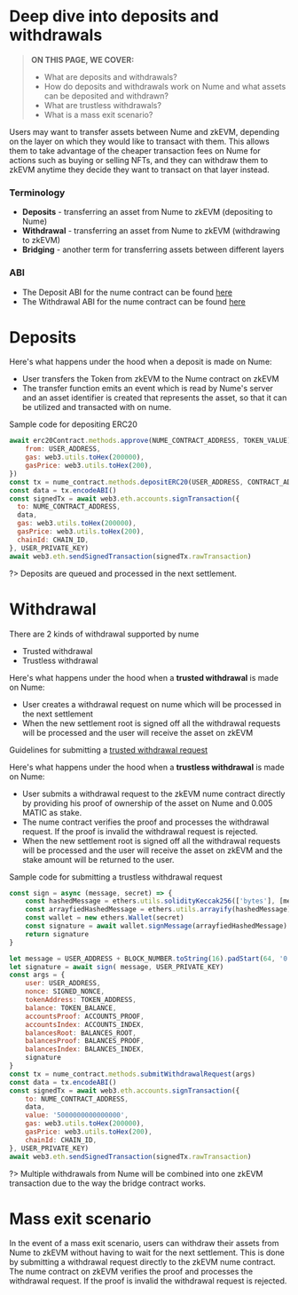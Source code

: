 # Deep dive into deposits and withdrawals

> **ON THIS PAGE, WE COVER:** 
> - What are deposits and withdrawals?
> - How do deposits and withdrawals work on Nume and what assets can be deposited and withdrawn?
> - What are trustless withdrawals?
> - What is a mass exit scenario?

Users may want to transfer assets between Nume and zkEVM, depending on the layer on which they would like to transact with them. This allows them to take advantage of the cheaper transaction fees on Nume for actions such as buying or selling NFTs, and they can withdraw them to zkEVM anytime they decide they want to transact on that layer instead.

### Terminology
- **Deposits** - transferring an asset from Nume to zkEVM (depositing to Nume)
- **Withdrawal** - transferring an asset from Nume to zkEVM (withdrawing to zkEVM)
- **Bridging** - another term for transferring assets between different layers

### ABI
- The Deposit ABI for the nume contract can be found [here](https://abis.s3.amazonaws.com/deposit_facet.abi)
- The Withdrawal ABI for the nume contract can be found [here](https://abis.s3.amazonaws.com/withdrawal_facet.abi)

# Deposits

Here's what happens under the hood when a deposit is made on Nume:
- User transfers the Token from zkEVM to the Nume contract on zkEVM
- The transfer function emits an event which is read by Nume's server and an asset identifier is created that represents the asset, so that it can be utilized and transacted with on nume.

Sample code for depositing ERC20
```js
await erc20Contract.methods.approve(NUME_CONTRACT_ADDRESS, TOKEN_VALUE).send({
    from: USER_ADDRESS,
    gas: web3.utils.toHex(200000),
    gasPrice: web3.utils.toHex(200),
})
const tx = nume_contract.methods.depositERC20(USER_ADDRESS, CONTRACT_ADDRESS, TOKEN_VALUE)
const data = tx.encodeABI()
const signedTx = await web3.eth.accounts.signTransaction({
  to: NUME_CONTRACT_ADDRESS,
  data,
  gas: web3.utils.toHex(200000),
  gasPrice: web3.utils.toHex(200),
  chainId: CHAIN_ID,
}, USER_PRIVATE_KEY)
await web3.eth.sendSignedTransaction(signedTx.rawTransaction)
```
?> Deposits are queued and processed in the next settlement.

# Withdrawal
There are 2 kinds of withdrawal supported by nume
- Trusted withdrawal
- Trustless withdrawal

Here's what happens under the hood when a **trusted withdrawal** is made on Nume:
- User creates a withdrawal request on nume which will be processed in the next settlement 
- When the new settlement root is signed off all the withdrawal requests will be processed and the user will receive the asset on zkEVM

Guidelines for submitting a [trusted withdrawal request](./guides/token-transfer?id=create-transaction)

Here's what happens under the hood when a **trustless withdrawal** is made on Nume:
- User submits a withdrawal request to the zkEVM nume contract directly by providing his proof of ownership of the asset on Nume and 0.005 MATIC as stake.
- The nume contract verifies the proof and processes the withdrawal request. If the proof is invalid the withdrawal request is rejected.
- When the new settlement root is signed off all the withdrawal requests will be processed and the user will receive the asset on zkEVM and the stake amount will be returned to the user.

Sample code for submitting a trustless withdrawal request
```js
const sign = async (message, secret) => {
    const hashedMessage = ethers.utils.solidityKeccak256(['bytes'], [message])
    const arrayfiedHashedMessage = ethers.utils.arrayify(hashedMessage)
    const wallet = new ethers.Wallet(secret)
    const signature = await wallet.signMessage(arrayfiedHashedMessage)
    return signature
}

let message = USER_ADDRESS + BLOCK_NUMBER.toString(16).padStart(64, '0')
let signature = await sign( message, USER_PRIVATE_KEY)
const args = {
    user: USER_ADDRESS,
    nonce: SIGNED_NONCE,
    tokenAddress: TOKEN_ADDRESS,
    balance: TOKEN_BALANCE,
    accountsProof: ACCOUNTS_PROOF,
    accountsIndex: ACCOUNTS_INDEX,
    balancesRoot: BALANCES_ROOT,
    balancesProof: BALANCES_PROOF,
    balancesIndex: BALANCES_INDEX,
    signature
}
const tx = nume_contract.methods.submitWithdrawalRequest(args)
const data = tx.encodeABI()
const signedTx = await web3.eth.accounts.signTransaction({
    to: NUME_CONTRACT_ADDRESS,
    data,
    value: '5000000000000000',
    gas: web3.utils.toHex(200000),
    gasPrice: web3.utils.toHex(200),
    chainId: CHAIN_ID,
}, USER_PRIVATE_KEY)
await web3.eth.sendSignedTransaction(signedTx.rawTransaction)
```


?> Multiple withdrawals from Nume will be combined into one zkEVM transaction due to the way the bridge contract works.

# Mass exit scenario
In the event of a mass exit scenario, users can withdraw their assets from Nume to zkEVM without having to wait for the next settlement. This is done by submitting a withdrawal request directly to the zkEVM nume contract. The nume contract on zkEVM verifies the proof and processes the withdrawal request. If the proof is invalid the withdrawal request is rejected.

